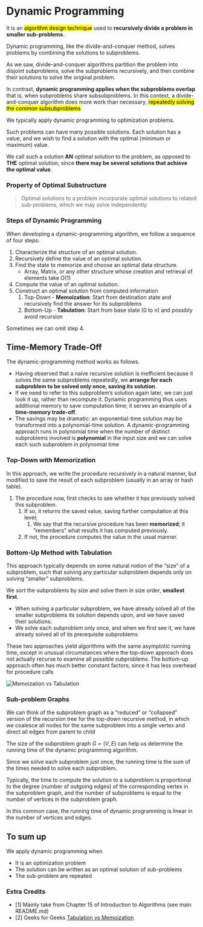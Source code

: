 # Dynamic Programming

It is an <mark>algorithm design technique</mark> used to **recursively divide a
problem in smaller sub-problems**.

Dynamic programming, like the divide-and-conquer method, solves problems by
combining the solutions to subproblems.

As we saw, divide-and-conquer algorithms partition the problem into disjoint subproblems,
solve the subproblems recursively, and then combine their solutions to solve the original problem.

In contrast, **dynamic programming applies when the subproblems overlap** that is, when subproblems share subsubproblems.
In this context, a divide-and-conquer algorithm does more work than necessary, <mark>repeatedly solving the common subsubproblems</mark>

We typically apply dynamic programming to optimization problems.

Such problems can have many possible solutions. Each solution has a value, and we wish to
find a solution with the optimal (minimum or maximum) value.

We call such a solution **AN** optimal solution to the problem, as opposed to **THE** optimal solution,
since **there may be several solutions that achieve the optimal value**.

### Property of Optimal Substructure

> Optimal solutions to a problem incorporate optimal solutions to related sub-problems,
> which we may solve independently.

### Steps of Dynamic Programming

When developing a dynamic-programming algorithm, we follow a sequence of
four steps:

1. Characterize the structure of an optimal solution.
2. Recursively define the value of an optimal solution.
3. Find the state to memorize and choose an optimal data structure.
   * Array, Matrix, or any other structure whose creation and retrieval of elements take O(1)
4. Compute the value of an optimal solution.
5. Construct an optimal solution from computed information
   1. Top-Down - **Memoization**: Start from destination state and recursively find the answer for its subproblems
   2. Bottom-Up - **Tabulation**: Start from base state (0 to n) and possibly avoid recursion

Sometimes we can omit step 4.

## Time-Memory Trade-Off

The dynamic-programming method works as follows.

* Having observed that a naive recursive solution is inefficient because it solves the same subproblems
repeatedly, we **arrange for each subproblem to be solved only once, saving its solution**.
* If we need to refer to this subproblem’s solution again later, we can just look it
up, rather than recompute it. Dynamic programming thus uses additional memory
to save computation time; it serves an example of a **time-memory trade-off**.
* The savings may be dramatic: an exponential-time solution may be transformed into a
polynomial-time solution. A dynamic-programming approach runs in polynomial
time when the number of distinct subproblems involved is **polynomial** in the input
size and we can solve each such subproblem in polynomial time

### Top-Down with Memorization

In this approach, we write the procedure recursively in a natural manner, but modified to save the result of
each subproblem (usually in an array or hash table).

1. The procedure now, first checks to see whether it has previously solved this subproblem.
   1. If so, it returns the saved value, saving further computation at this level;
      1. We say that the recursive procedure has been **memorized**; it “remembers” what results it has computed previously.
   2. If not, the procedure computes the value in the usual manner.

### Bottom-Up Method with Tabulation

This approach typically depends on some natural notion of the “size” of a subproblem,
such that solving any particular subproblem depends only on solving “smaller” subproblems.

We sort the subproblems by size and solve them in size order, **smallest first**.

* When solving a particular subproblem, we have already solved all of the smaller subproblems its
solution depends upon, and we have saved their solutions.
* We solve each subproblem only once, and when we first see it, we have already solved all of its
prerequisite subproblems

These two approaches yield algorithms with the same asymptotic running time, except in unusual circumstances
where the top-down approach does not actually recurse to examine all possible subproblems.
The bottom-up approach often has much better constant factors, since it has less overhead for procedure calls

![Memoization vs Tabulation](https://github.com/PayThePizzo/DataStrutucures-Algorithms/blob/main/Resources/tabmem.png?raw=TRUE)

### Sub-problem Graphs

We can think of the subproblem graph as a “reduced” or “collapsed” version of the
recursion tree for the top-down recursive method, in which we coalesce all nodes for
the same subproblem into a single vertex and direct all edges from parent to child

The size of the subproblem graph $G = (V, E)$ can help us determine the running
time of the dynamic programming algorithm.

Since we solve each subproblem just once, the running time is the sum of the times
needed to solve each subproblem.

Typically, the time to compute the solution to a subproblem is proportional to the
degree (number of outgoing edges) of the corresponding vertex in the subproblem graph,
and the number of subproblems is equal to the number of vertices in the subproblem graph.

In this common case, the running time of dynamic programming is linear in the number of vertices and edges.

## To sum up

We apply dynamic programming when

* It is an optimization problem
* The solution can be written as an optimal solution of sub-problems
* The sub-problem are repeated

### Extra Credits

* [1] Mainly take from Chapter 15 of Introduction to Algorithms (see main README.md)
* [2] Geeks for Geeks [Tabulation vs Memoization](https://www.geeksforgeeks.org/tabulation-vs-memoization/)
